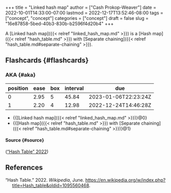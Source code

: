 +++
title = "Linked hash map"
author = ["Cash Prokop-Weaver"]
date = 2022-10-01T14:33:00-07:00
lastmod = 2022-12-17T13:52:46-08:00
tags = ["concept", "concept"]
categories = ["concept"]
draft = false
slug = "16e87858-5bed-40b3-830b-b2596f4d20b4"
+++

A [Linked hash map]({{< relref "linked_hash_map.md" >}}) is a [Hash map]({{< relref "hash_table.md" >}}) with [Separate chaining]({{< relref "hash_table.md#separate-chaining" >}}).


## Flashcards {#flashcards}


### AKA {#aka}

| position | ease | box | interval | due                  |
|----------|------|-----|----------|----------------------|
| 0        | 2.95 | 5   | 45.84    | 2023-01-06T22:23:24Z |
| 1        | 2.20 | 4   | 12.98    | 2022-12-24T14:46:28Z |

-   {{[Linked hash map]({{< relref "linked_hash_map.md" >}})}@0}
-   {{[Hash map]({{< relref "hash_table.md" >}}) with [Separate chaining]({{< relref "hash_table.md#separate-chaining" >}})}@1}


#### Source {#source}

(<a href="#citeproc_bib_item_1">“Hash Table” 2022</a>)

## References

<style>.csl-entry{text-indent: -1.5em; margin-left: 1.5em;}</style><div class="csl-bib-body">
  <div class="csl-entry"><a id="citeproc_bib_item_1"></a>“Hash Table.” 2022. <i>Wikipedia</i>, June. <a href="https://en.wikipedia.org/w/index.php?title=Hash_table&oldid=1095560468">https://en.wikipedia.org/w/index.php?title=Hash_table&#38;oldid=1095560468</a>.</div>
</div>
